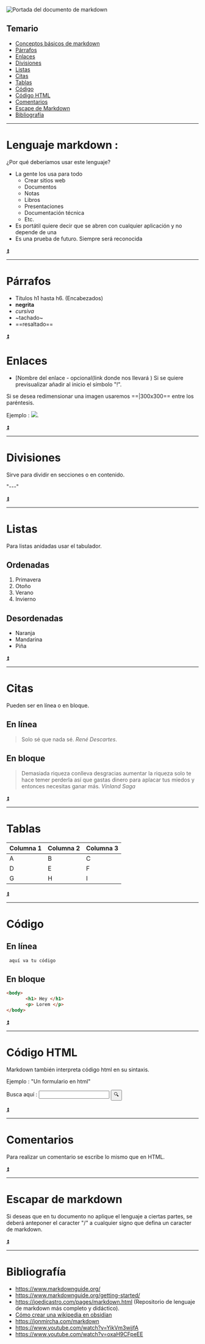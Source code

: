<img src="https://blogthinkbig.com/wp-content/uploads/sites/4/2020/09/Markdown-Logo-Example-Markdown-Preview-Enhanced.jpg?fit=1500%2C1000" max-widht="100%" height="auto" alt="Portada del documento de markdown"> 



## **Temario**
- [Conceptos básicos de markdown](#lenguaje-markdown)
- [Párrafos](#párrafos)
- [Enlaces](#enlaces)
- [Divisiones](#divisiones)
- [Listas](#listas)
- [Citas](#citas)
- [Tablas](#tablas)
- [Código](#código)
- [Código HTML](#código-html)
- [Comentarios](#comentarios)
- [Escape de Markdown](#escapar-de-markdown)
- [Bibliografía](#bibliografía)
---

# Lenguaje markdown :
¿Por qué deberíamos usar este lenguaje?
- La gente los usa para todo
    - Crear sitios web
    - Documentos
    - Notas
    - Libros
    - Presentaciones
    - Documentación técnica
    - Etc.
- Es portátil quiere decir que se abren con cualquier aplicación y no depende de una
- Es una prueba de futuro. Siempre será reconocida

[⏫](#temario)

---

# Párrafos

- Títulos h1 hasta h6. (Encabezados)
- **negrita**
- _cursiva_
- ~tachado~ 
- ==resaltado==

[⏫](#temario)

# Enlaces
- [Nombre del enlace - opcional(link donde nos llevará ) 
Si se quiere previsualizar añadir al inicio el símbolo "!".

Si se desea redimensionar una imagen usaremos ==|300x300== entre los paréntesis. 

Ejemplo : 
![](https://images.unsplash.com/photo-1587620962725-abab7fe55159?ixlib=rb-4.0.3&ixid=MnwxMjA3fDB8MHxwaG90by1wYWdlfHx8fGVufDB8fHx8&auto=format&fit=crop&w=1031&q=80).

[⏫](#temario)

---

# Divisiones
Sirve para dividir en secciones o en contenido.

"---"

[⏫](#temario)

---

# Listas
Para listas anidadas usar el tabulador.
## Ordenadas
1. Primavera 
1. Otoño
1. Verano
1. Invierno

## Desordenadas
- Naranja
- Mandarina
- Piña

[⏫](#temario)

---

# Citas
Pueden ser en línea o en bloque.

## En línea
> Solo sé que nada sé. _René Descartes_.
## En bloque
> Demasiada riqueza conlleva desgracias
> aumentar la riqueza solo te hace temer perderla
> así que gastas dinero para aplacar tus miedos y entonces necesitas ganar más.
> _Vinland Saga_

[⏫](#temario)

---

# Tablas

| Columna 1 | Columna 2 | Columna 3 |
| --------- | --------- | --------- |
| A         | B         | C         |
| D         | E         | F         |
| G         | H         | I         |


[⏫](#temario)

---

# Código

## En línea
` aquí va tu código`
## En bloque
```html
<body> 
       <h1> Hey </h1>
       <p> Lorem </p>
</body>
```

[⏫](#temario)

---

# Código HTML
Markdown también interpreta código html en su sintaxis.

Ejemplo : "Un formulario en html"
<form>
  <label for="q"> Busca aquí :</label>
  <input type="search" name="q" id="q" required />
  <input type="submit" value="🔍" />
</form>

[⏫](#temario)

---

# Comentarios 
Para realizar un comentario se escribe lo mismo que en HTML.

<!-- Aquí va el comentario -->

[⏫](#temario)

---

# Escapar de markdown
Si deseas que en tu documento no aplique el lenguaje a ciertas partes, se deberá anteponer el caracter "/" a cualquier signo que defina un caracter de markdown.

[⏫](#temario)

---

# Bibliografía
- https://www.markdownguide.org/
- https://www.markdownguide.org/getting-started/
- https://joedicastro.com/pages/markdown.html (Repositorio de lenguaje de markdown más completo y didáctico).
- [Cómo crear una wikipedia en obsidian](https://www.youtube.com/watch?v=6iQcDvCk8QE)
- https://jonmircha.com/markdown
- https://www.youtube.com/watch?v=YikVm3wijfA
- https://www.youtube.com/watch?v=oxaH9CFpeEE